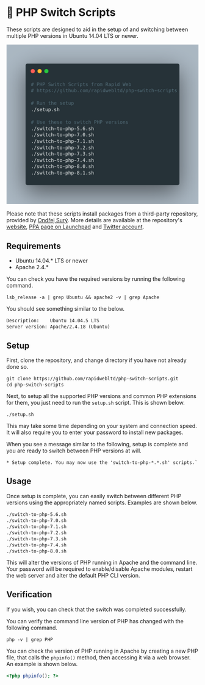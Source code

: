 # 🔄 PHP Switch Scripts

These scripts are designed to aid in the setup of and switching between multiple PHP versions in Ubuntu 14.04 LTS or newer.

<img src="assets/images/usage.png" />


Please note that these scripts install packages from a third-party repository, provided by [Ondřej Surý](https://twitter.com/oerdnj). More details are available at the repository's [website](https://deb.sury.org/), [PPA page on Launchpad](https://launchpad.net/~ondrej/+archive/ubuntu/php/) and [Twitter account](https://twitter.com/debsuryorg).

## Requirements

* Ubuntu 14.04.* LTS or newer
* Apache 2.4.*

You can check you have the required versions by running the following command.

```
lsb_release -a | grep Ubuntu && apache2 -v | grep Apache
```

You should see something similar to the below.

```
Description:    Ubuntu 14.04.5 LTS
Server version: Apache/2.4.18 (Ubuntu)
```

## Setup

First, clone the repository, and change directory if you have not already done so.

```
git clone https://github.com/rapidwebltd/php-switch-scripts.git
cd php-switch-scripts
```

Next, to setup all the supported PHP versions and common PHP extensions for them, you just need to run the `setup.sh` script. This is shown below.

```
./setup.sh
```

This may take some time depending on your system and connection speed. It will also require you to enter your password to install new packages.

When you see a message similar to the following, setup is complete and you are ready to switch between PHP versions at will.

```
* Setup complete. You may now use the 'switch-to-php-*.*.sh' scripts.`
```

## Usage

Once setup is complete, you can easily switch between different PHP versions using the appropriately named scripts. Examples are shown below.

```
./switch-to-php-5.6.sh
./switch-to-php-7.0.sh
./switch-to-php-7.1.sh
./switch-to-php-7.2.sh
./switch-to-php-7.3.sh
./switch-to-php-7.4.sh
./switch-to-php-8.0.sh
```

This will alter the versions of PHP running in Apache and the command line. Your password will be required to enable/disable Apache modules, restart the web server and alter the default PHP CLI version.

## Verification

If you wish, you can check that the switch was completed successfully.

You can verify the command line version of PHP has changed with the following command.

```
php -v | grep PHP
```

You can check the version of PHP running in Apache by creating a new PHP file, that calls the `phpinfo()` method, then accessing it via a web browser. An example is shown below.

```php
<?php phpinfo(); ?>
```